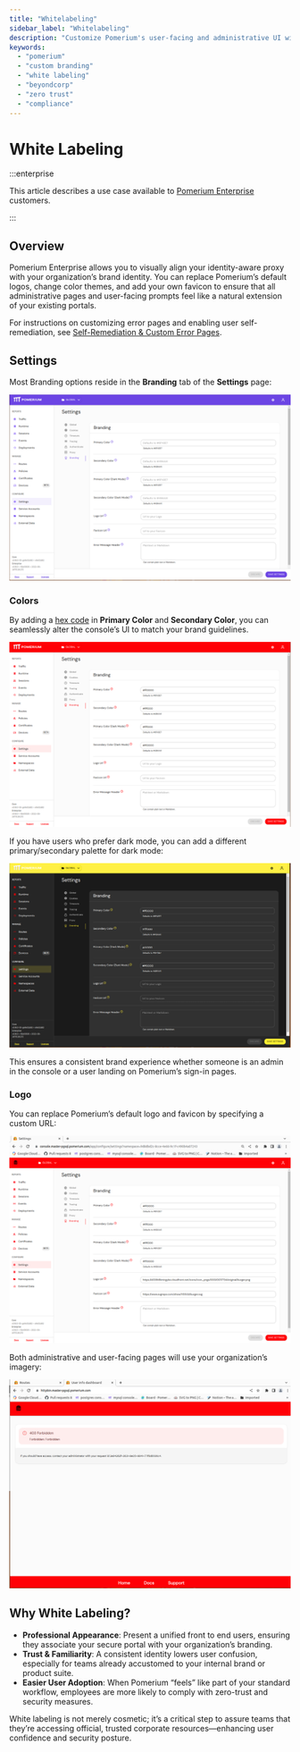 ```yaml
---
title: "Whitelabeling" 
sidebar_label: "Whitelabeling"
description: "Customize Pomerium's user-facing and administrative UI with your organization's branding."
keywords:
  - "pomerium"
  - "custom branding"
  - "white labeling"
  - "beyondcorp"
  - "zero trust"
  - "compliance"
---
```


# White Labeling

:::enterprise

This article describes a use case available to [Pomerium Enterprise](/docs/deploy/enterprise/install) customers.

:::

## Overview

Pomerium Enterprise allows you to visually align your identity-aware proxy with your organization’s brand identity. You can replace Pomerium’s default logos, change color themes, and add your own favicon to ensure that all administrative pages and user-facing prompts feel like a natural extension of your existing portals.

For instructions on customizing error pages and enabling user self-remediation, see [Self-Remediation & Custom Error Pages](/docs/enterprise/capabilities/custom-error-pages).

## Settings

Most Branding options reside in the **Branding** tab of the **Settings** page:

![Branding Settings in Pomerium Enterprise](./img/branding/no_branding_settings.png)

### Colors

By adding a [hex code](https://color.adobe.com/create/color-wheel) in **Primary Color** and **Secondary Color**, you can seamlessly alter the console’s UI to match your brand guidelines.

![Primary Color Pomerium Enterprise](./img/branding/branded_colors_console.png)

If you have users who prefer dark mode, you can add a different primary/secondary palette for dark mode:

![Dark Mode Colors](./img/branding/branded_colors_darkmode_console.png)

This ensures a consistent brand experience whether someone is an admin in the console or a user landing on Pomerium’s sign-in pages.

### Logo

You can replace Pomerium’s default logo and favicon by specifying a custom URL:

![Replace the Logo and Favicon in Pomerium Enterprise](./img/branding/svg_logo_console.png)

Both administrative and user-facing pages will use your organization’s imagery:

![Replace the Logo and Favicon in Open Source webpages](./img/branding/svg_logo_error_details.png)

## Why White Labeling?

- **Professional Appearance**: Present a unified front to end users, ensuring they associate your secure portal with your organization’s branding.
- **Trust & Familiarity**: A consistent identity lowers user confusion, especially for teams already accustomed to your internal brand or product suite.
- **Easier User Adoption**: When Pomerium “feels” like part of your standard workflow, employees are more likely to comply with zero-trust and security measures.

White labeling is not merely cosmetic; it’s a critical step to assure teams that they’re accessing official, trusted corporate resources—enhancing user confidence and security posture.